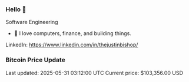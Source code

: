 ### Hello 🤙  

Software Engineering

- 🔭 I love computers, finance, and building things.
  
LinkedIn: https://www.linkedin.com/in/thejustinbishop/  


























































































































































































































































































































































































































































































































































### Bitcoin Price Update
Last updated: 2025-05-31 03:12:00 UTC
Current price: $103,356.00 USD
